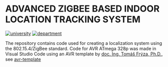 
# ADVANCED ZIGBEE BASED INDOOR LOCATION TRACKING SYSTEM

[![university](https://img.shields.io/badge/university-Brno%20University%20of%20Technology-red.svg)](https://www.vutbr.cz/en/)
[![department](https://img.shields.io/badge/department-Dept.%20of%20Radio%20Electronics-blue)](https://www.facebook.com/URELBrno)

The repository contains code used for creating a localization system using the 802.15.4/ZigBee standard. Code for AVR ATmega 328p was made in Visual Studio Code using an AVR template by [doc. Ing. Tomáš Frýza, Ph.D.](https://github.com/tomas-fryza), see [avr-template](https://github.com/tomas-fryza/avr-template)
